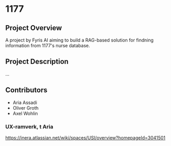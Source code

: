# 1177

## Project Overview

A project by Fyris AI aiming to build a RAG-based solution for findning information from 1177's nurse database.

## Project Description

...

## Contributors
* Aria Assadi
* Oliver Groth
* Axel Wohlin

### UX-ramverk, t Aria
https://inera.atlassian.net/wiki/spaces/USI/overview?homepageId=3041501
